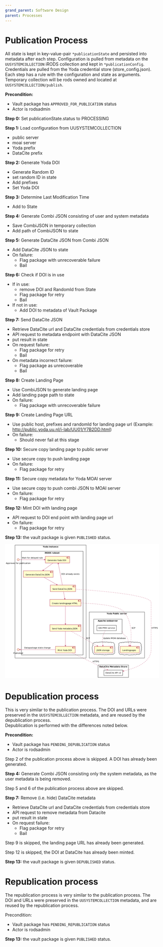 ```yaml
---
grand_parent: Software Design
parent: Processes
---
```

# Publication Process
All state is kept in key-value-pair ``*publicationState`` and persisted into metadata after each step.
Configuration is pulled from metadata on the ``UUSYSTEMCOLLECTION`` iRODS collection and kept in ``*publicationConfig``.
Credentials are pulled from the Yoda credential store (store_config.json).
Each step has a rule with the configuration and state as arguments.
Temporary collection will be rods owned and located at ``UUSYSTEMCOLLECTION/publish``.

**Precondition:**
- Vault package has ```APPROVED_FOR_PUBLICATION``` status
- Actor is rodsadmin

**Step 0:** Set publicationState.status to PROCESSING

**Step 1:** Load configuration from UUSYSTEMCOLLECTION
- public server
- moai server
- Yoda prefix
- DataCite prefix

**Step 2:** Generate Yoda DOI
- Generate Random ID
- set random ID in state
- Add prefixes
- Set Yoda DOI

**Step 3:** Determine Last Modification Time
- Add to State

**Step 4:** Generate Combi JSON consisting of user and system metadata
- Save CombiJSON in temporary collection
- Add path of CombiJSON to state

**Step 5:** Generate DataCite JSON from Combi JSON
- Add DataCite JSON to state
- On failure:
	- Flag package with unrecoverable failure
	- Bail

**Step 6:** Check if DOI is in use
- If in use:
	- remove DOI and RandomId from State
	- Flag package for retry
	- Bail
- If not in use:
	- Add DOI to metadata of Vault Package

**Step 7:** Send DataCite JSON
- Retrieve DataCite url and DataCite credentials from credentials store
- API request to metadata endpoint with DataCite JSON
- put result in state
- On request failure:
	- Flag package for retry
	- Bail
- On metadata incorrect failure:
	- Flag package as unrecoverable
	- Bail

**Step 8:** Create Landing Page
- Use CombiJSON to generate landing page
- Add landing page path to state
- On failure:
	- Flag package with unrecoverable failure

**Step 9:** Create Landing Page URL
- Use public host, prefixes and randomId for landing page url
	(Example: http://public.yoda.uu.nl/i-lab/UU01/Y7B2DD.html)
- On failure:
	- Should never fail at this stage

**Step 10:** Secure copy landing page to public server
- Use secure copy to push landing page
- On failure:
	- Flag package for retry

**Step 11:** Secure copy metadata for Yoda MOAI server
- Use secure copy to push combi JSON to MOAI server
- On failure:
	- Flag package for retry

**Step 12:** Mint DOI with landing page
- API request to DOI end point with landing page url
- On failure:
	- Flag package for retry

**Step 13:** the vault package is given ```PUBLISHED``` status.

![Publication process](img/publication-process.png)

# Depublication process
This is very similar to the publication process. The DOI and URLs were preserved in the ```UUSYSTEMCOLLECTION``` metadata, and are reused by the depublication process.   
Depublication is performed with the differences noted below.

**Precondition:**
- Vault package has ```PENDING_DEPUBLICATION``` status
- Actor is rodsadmin

Step 2 of the publication process above is skipped. A DOI has already been generated.

**Step 4:** Generate Combi JSON consisting only the system metadata, as the user metadata is being removed.

Step 5 and 6 of the publication process above are skipped.

**Step 7:** Remove (i.e. hide) DataCite metadata
- Retrieve DataCite url and DataCite credentials from credentials store
- API request to remove metadata from Datacite
- put result in state
- On request failure:
	- Flag package for retry
	- Bail

Step 9 is skipped, the landing page URL has already been generated.

Step 12 is skipped, the DOI at DataCite has already been minted.

**Step 13:** the vault package is given ```DEPUBLISHED``` status.

# Republication process
The republication process is very similar to the publication process.  The DOI and URLs were preserved in the ```UUSYSTEMCOLLECTION``` metadata, and are reused by the republication process.

Precondition:
- Vault package has ```PENDING_REPUBLICATION``` status
- Actor is rodsadmin

**Step 13:** the vault package is given ```PUBLISHED``` status.
